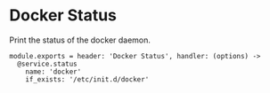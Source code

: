 
# Docker Status

Print the status of the docker daemon.

    module.exports = header: 'Docker Status', handler: (options) ->
      @service.status
        name: 'docker'
        if_exists: '/etc/init.d/docker'
